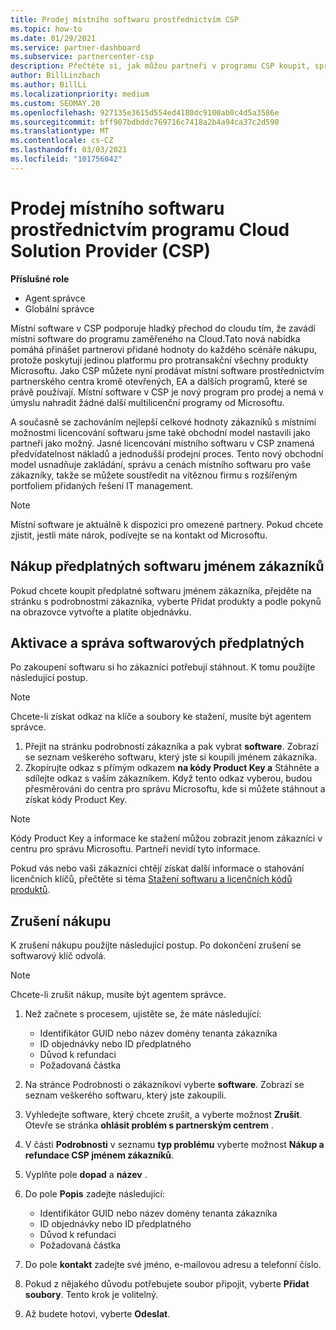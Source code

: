 ```yaml
---
title: Prodej místního softwaru prostřednictvím CSP
ms.topic: how-to
ms.date: 01/29/2021
ms.service: partner-dashboard
ms.subservice: partnercenter-csp
description: Přečtěte si, jak můžou partneři v programu CSP koupit, spravovat, prodávat a zrušit místní předplatné softwaru jménem zákazníků v partnerském centru.
author: BillLinzbach
ms.author: BillLi
ms.localizationpriority: medium
ms.custom: SEOMAY.20
ms.openlocfilehash: 927135e3615d554ed4180dc9100ab0c4d5a3586e
ms.sourcegitcommit: bff907bdbddc769716c7418a2b4a94ca37c2d590
ms.translationtype: MT
ms.contentlocale: cs-CZ
ms.lasthandoff: 03/03/2021
ms.locfileid: "101756042"
---
```

# <a name="sell-on-premise-software-through-the-cloud-solution-provider-csp-program"></a>Prodej místního softwaru prostřednictvím programu Cloud Solution Provider (CSP)

**Příslušné role**

- Agent správce
- Globální správce

Místní software v CSP podporuje hladký přechod do cloudu tím, že zavádí místní software do programu zaměřeného na Cloud.Tato nová nabídka pomáhá přinášet partnerovi přidané hodnoty do každého scénáře nákupu, protože poskytují jedinou platformu pro protransakční všechny produkty Microsoftu. Jako CSP můžete nyní prodávat místní software prostřednictvím partnerského centra kromě otevřených, EA a dalších programů, které se právě používají. Místní software v CSP je nový program pro prodej a nemá v úmyslu nahradit žádné další multilicenční programy od Microsoftu. 
 
A současně se zachováním nejlepší celkové hodnoty zákazníků s místními možnostmi licencování softwaru jsme také obchodní model nastavili jako partneři jako možný. Jasné licencování místního softwaru v CSP znamená předvídatelnost nákladů a jednodušší prodejní proces. Tento nový obchodní model usnadňuje zakládání, správu a cenách místního softwaru pro vaše zákazníky, takže se můžete soustředit na vítěznou firmu s rozšířeným portfoliem přidaných řešení IT management. 

>[!NOTE]
>Místní software je aktuálně k dispozici pro omezené partnery. Pokud chcete zjistit, jestli máte nárok, podívejte se na kontakt od Microsoftu. 


## <a name="buy-software-subscriptions-on-behalf-of-customers"></a>Nákup předplatných softwaru jménem zákazníků

Pokud chcete koupit předplatné softwaru jménem zákazníka, přejděte na stránku s podrobnostmi zákazníka, vyberte Přidat produkty a podle pokynů na obrazovce vytvořte a platíte objednávku.

## <a name="activate-and-manage-software-subscriptions"></a>Aktivace a správa softwarových předplatných

Po zakoupení softwaru si ho zákazníci potřebují stáhnout. K tomu použijte následující postup.

>[!NOTE]
>Chcete-li získat odkaz na klíče a soubory ke stažení, musíte být agentem správce.

1. Přejít na stránku podrobností zákazníka a pak vybrat **software**. Zobrazí se seznam veškerého softwaru, který jste si koupili jménem zákazníka.
2. Zkopírujte odkaz s přímým odkazem **na kódy Product Key a** Stáhněte a sdílejte odkaz s vaším zákazníkem. Když tento odkaz vyberou, budou přesměrováni do centra pro správu Microsoftu, kde si můžete stáhnout a získat kódy Product Key.

>[!NOTE]
>Kódy Product Key a informace ke stažení můžou zobrazit jenom zákazníci v centru pro správu Microsoftu. Partneři nevidí tyto informace.

Pokud vás nebo vaši zákazníci chtějí získat další informace o stahování licenčních klíčů, přečtěte si téma [Stažení softwaru a licenčních kódů produktů](/microsoft-365/admin/setup/download-software-licenses-csp).

## <a name="cancel-a-purchase"></a>Zrušení nákupu

K zrušení nákupu použijte následující postup. Po dokončení zrušení se softwarový klíč odvolá. 

>[!NOTE]
>Chcete-li zrušit nákup, musíte být agentem správce. 

1.  Než začnete s procesem, ujistěte se, že máte následující: 
    - Identifikátor GUID nebo název domény tenanta zákazníka
    - ID objednávky nebo ID předplatného
    - Důvod k refundaci
    - Požadovaná částka

2.  Na stránce Podrobnosti o zákazníkovi vyberte **software**. Zobrazí se seznam veškerého softwaru, který jste zakoupili. 

3.  Vyhledejte software, který chcete zrušit, a vyberte možnost **Zrušit**. Otevře se stránka **ohlásit problém s partnerským centrem** . 

4.  V části **Podrobnosti** v seznamu **typ problému** vyberte možnost **Nákup a refundace CSP jménem zákazníků**.

5.  Vyplňte pole **dopad** a **název** . 

6.  Do pole **Popis** zadejte následující: 
    -   Identifikátor GUID nebo název domény tenanta zákazníka
    -   ID objednávky nebo ID předplatného
    -   Důvod k refundaci
    -   Požadovaná částka

7.  Do pole **kontakt** zadejte své jméno, e-mailovou adresu a telefonní číslo. 

8.  Pokud z nějakého důvodu potřebujete soubor připojit, vyberte **Přidat soubory**. Tento krok je volitelný. 

9.  Až budete hotovi, vyberte **Odeslat**.